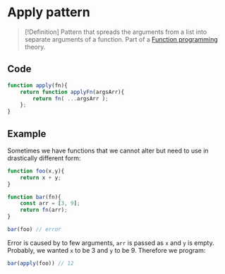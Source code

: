 # Apply pattern
> [!Definition]
> Pattern that spreads the arguments from a list into separate arguments of a function. Part of a [Function programming](Function%20programming) theory.

## Code
```js
function apply(fn){
	return function applyFn(argsArr){
		return fn( ...argsArr );
	};
}
```

## Example
Sometimes we have functions that we cannot alter but need to use in drastically different form:
```js
function foo(x,y){
	return x + y;
}

function bar(fn){
	const arr = [3, 9];
	return fn(arr);
}

bar(foo) // error
```
Error is caused by to few arguments, `arr` is passed as `x` and `y` is empty.
Probably, we wanted `x` to be 3 and `y` to be 9. Therefore we program:
```js
bar(apply(foo)) // 12
```
